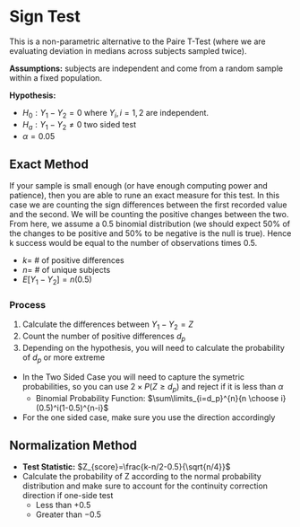 # Sign Test
This is a non-parametric alternative to the Paire T-Test (where we are evaluating deviation in medians across subjects sampled twice). 

**Assumptions:** subjects are independent and come from a random sample within a fixed population.

**Hypothesis:** 
- $H_0: Y_1-Y_2=0$ where $Y_i,i={1,2}$ are independent.
- $H_a: Y_1-Y_2\ne0$ two sided test
- $\alpha=0.05$

## Exact Method
If your sample is small enough (or have enough computing power and patience), then you are able to rune an exact measure for this test. In this case we are counting the sign differences between the first recorded value and the second. We will be counting the positive changes between the two. From here, we assume a 0.5 binomial distribution (we should expect 50% of the changes to be positive and 50% to be negative is the null is true). Hence k success would be equal to the number of observations times 0.5. 
- $k=$ # of positive differences
- $n=$ # of unique subjects
- $E[Y_1-Y_2]=n(0.5)$

### Process
1. Calculate the differences between $Y_1-Y_2=Z$
2. Count the number of positive differences $d_p$
3. Depending on the hypothesis, you will need to calculate the probability of $d_p$ or more extreme
  - In the Two Sided Case you will need to capture the symetric probabilities, so you can use $2\times P(Z\ge d_p)$ and reject if it is less than $\alpha$
    - Binomial Probability Function: $\sum\limits_{i=d_p}^{n}{n \choose i}(0.5)^i(1-0.5)^{n-i}$
  - For the one sided case, make sure you use the direction accordingly

## Normalization Method
- **Test Statistic:** $Z_{score}=\frac{k-n/2-0.5}{\sqrt{n/4}}$
- Calculate the probability of Z according to the normal probability distribution and make sure to account for the continuity correction direction if one-side test
  - Less than $+0.5$
  - Greater than $-0.5$

 

